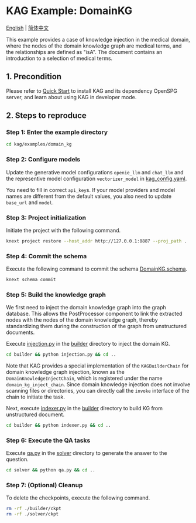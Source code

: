 # KAG Example: DomainKG

[English](./README.md) |
[简体中文](./README_cn.md)

This example provides a case of knowledge injection in the medical domain, where the nodes of the domain knowledge graph are medical terms, and the relationships are defined as "isA". The document contains an introduction to a selection of medical terms.

## 1. Precondition

Please refer to [Quick Start](https://openspg.yuque.com/ndx6g9/cwh47i/rs7gr8g4s538b1n7) to install KAG and its dependency OpenSPG server, and learn about using KAG in developer mode.

## 2. Steps to reproduce

### Step 1: Enter the example directory

```bash
cd kag/examples/domain_kg
```

### Step 2: Configure models

Update the generative model configurations ``openie_llm`` and ``chat_llm`` and the representive model configuration ``vectorizer_model`` in [kag_config.yaml](./kag_config.yaml).

You need to fill in correct ``api_key``s. If your model providers and model names are different from the default values, you also need to update ``base_url`` and ``model``.

### Step 3: Project initialization

Initiate the project with the following command.

```bash
knext project restore --host_addr http://127.0.0.1:8887 --proj_path .
```

### Step 4: Commit the schema

Execute the following command to commit the schema [DomainKG.schema](./schema/DomainKG.schema).

```bash
knext schema commit
```

### Step 5: Build the knowledge graph

We first need to inject the domain knowledge graph into the graph database. This allows the PostProcessor component to link the extracted nodes with the nodes of the domain knowledge graph, thereby standardizing them during the construction of the graph from unstructured documents.  

Execute [injection.py](./builder/injection.py) in the [builder](./builder) directory to inject the domain KG.

```bash
cd builder && python injection.py && cd ..
```

Note that KAG provides a special implementation of the ``KAGBuilderChain`` for domain knowledge graph injection, known as the ``DomainKnowledgeInjectChain``, which is registered under the name ``domain_kg_inject_chain``. Since domain knowledge injection does not involve scanning files or directories, you can directly call the ``invoke`` interface of the chain to initiate the task.

Next, execute [indexer.py](./builder/indexer.py) in the [builder](./builder) directory to build KG from unstructured document.

```bash
cd builder && python indexer.py && cd ..
```

### Step 6: Execute the QA tasks

Execute [qa.py](./solver/qa.py) in the [solver](./solver) directory to generate the answer to the question.

```bash
cd solver && python qa.py && cd ..
```

### Step 7: (Optional) Cleanup

To delete the checkpoints, execute the following command.

```bash
rm -rf ./builder/ckpt
rm -rf ./solver/ckpt
```

